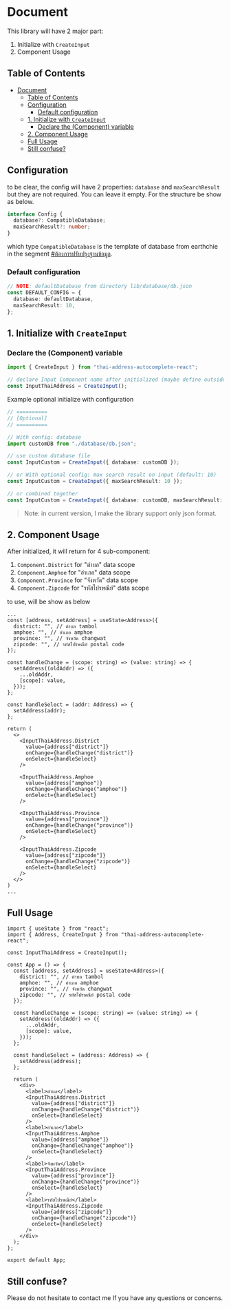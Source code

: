 # Document

This library will have 2 major part:

1. Initialize with `CreateInput`
2. Component Usage

## Table of Contents

- [Document](#document)
  - [Table of Contents](#table-of-contents)
  - [Configuration](#configuration)
    - [Default configuration](#default-configuration)
  - [1. Initialize with `CreateInput`](#1-initialize-with-createinput)
    - [Declare the (Component) variable](#declare-the-component-variable)
  - [2. Component Usage](#2-component-usage)
  - [Full Usage](#full-usage)
  - [Still confuse?](#still-confuse)

## Configuration

to be clear, the config will have 2 properties: `database` and `maxSearchResult` but they are not required. You can leave it empty. For the structure be show as below.

```typescript
interface Config {
  database?: CompatibleDatabase;
  maxSearchResult?: number;
}
```

which type `CompatibleDatabase` is the template of database from earthchie in the segment [#ต้องการปรับปรุงฐานข้อมูล](https://github.com/earthchie/jquery.Thailand.js/tree/master?tab=readme-ov-file#ต้องการปรับปรุงฐานข้อมูล).

### Default configuration

```typescript
// NOTE: defaultDatabase from directory lib/database/db.json
const DEFAULT_CONFIG = {
  database: defaultDatabase,
  maxSearchResult: 10,
};
```

## 1. Initialize with `CreateInput`

### Declare the (Component) variable

```typescript
import { CreateInput } from "thai-address-autocomplete-react";

// declare Input Component name after initialized (maybe define outside the component level)
const InputThaiAddress = CreateInput();
```

Example optional initialize with configuration

```typescript
// ==========
// [Optional]
// ==========

// With config: database
import customDB from "./database/db.json";

// use custom database file
const InputCustom = CreateInput({ database: customDB });

// or With optional config: max search result on input (default: 10)
const InputCustom = CreateInput({ maxSearchResult: 10 });

// or combined together
const InputCustom = CreateInput({ database: customDB, maxSearchResult: 10 });
```

> Note: in current version, I make the library support only json format.

## 2. Component Usage

After initialized, it will return for 4 sub-component:

1. `Component.District` for "ตำบล" data scope
2. `Component.Amphoe` for "อำเภอ" data scope
3. `Component.Province` for "จังหวัด" data scope
4. `Component.Zipcode` for "รหัสไปรษณีย์" data scope

to use, will be show as below

```tsx
...
const [address, setAddress] = useState<Address>({
  district: "", // ตำบล tambol
  amphoe: "", // อำเภอ amphoe
  province: "", // จังหวัด changwat
  zipcode: "", // รหัสไปรษณีย์ postal code
});

const handleChange = (scope: string) => (value: string) => {
  setAddress((oldAddr) => ({
    ...oldAddr,
    [scope]: value,
  }));
};

const handleSelect = (addr: Address) => {
  setAddress(addr);
};

return (
  <>
    <InputThaiAddress.District
      value={address["district"]}
      onChange={handleChange("district")}
      onSelect={handleSelect}
    />

    <InputThaiAddress.Amphoe
      value={address["amphoe"]}
      onChange={handleChange("amphoe")}
      onSelect={handleSelect}
    />

    <InputThaiAddress.Province
      value={address["province"]}
      onChange={handleChange("province")}
      onSelect={handleSelect}
    />

    <InputThaiAddress.Zipcode
      value={address["zipcode"]}
      onChange={handleChange("zipcode")}
      onSelect={handleSelect}
    />
  </>
)
...
```

## Full Usage

```tsx
import { useState } from "react";
import { Address, CreateInput } from "thai-address-autocomplete-react";

const InputThaiAddress = CreateInput();

const App = () => {
  const [address, setAddress] = useState<Address>({
    district: "", // ตำบล tambol
    amphoe: "", // อำเภอ amphoe
    province: "", // จังหวัด changwat
    zipcode: "", // รหัสไปรษณีย์ postal code
  });

  const handleChange = (scope: string) => (value: string) => {
    setAddress((oldAddr) => ({
      ...oldAddr,
      [scope]: value,
    }));
  };

  const handleSelect = (address: Address) => {
    setAddress(address);
  };

  return (
    <div>
      <label>ตำบล</label>
      <InputThaiAddress.District
        value={address["district"]}
        onChange={handleChange("district")}
        onSelect={handleSelect}
      />
      <label>อำเภอ</label>
      <InputThaiAddress.Amphoe
        value={address["amphoe"]}
        onChange={handleChange("amphoe")}
        onSelect={handleSelect}
      />
      <label>จังหวัด</label>
      <InputThaiAddress.Province
        value={address["province"]}
        onChange={handleChange("province")}
        onSelect={handleSelect}
      />
      <label>รหัสไปรษณีย์</label>
      <InputThaiAddress.Zipcode
        value={address["zipcode"]}
        onChange={handleChange("zipcode")}
        onSelect={handleSelect}
      />
    </div>
  );
};

export default App;
```

## Still confuse?

Please do not hesitate to contact me If you have any questions or concerns.
